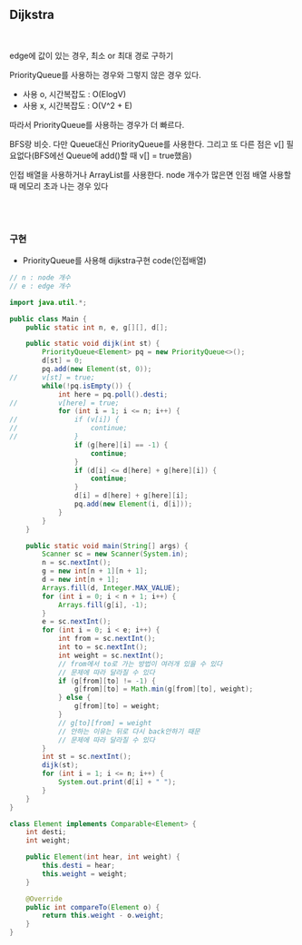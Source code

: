 ## Dijkstra
</br>

edge에 값이 있는 경우, 최소 or 최대 경로 구하기

PriorityQueue를 사용하는 경우와 그렇지 않은 경우 있다.

* 사용 o, 시간복잡도 : O(ElogV)
* 사용 x, 시간복잡도 : O(V^2 + E)

따라서 PriorityQueue를 사용하는 경우가 더 빠르다. 

BFS랑 비슷. 다만 Queue대신 PriorityQueue를 사용한다. 그리고 또 다른 점은 v[] 필요없다(BFS에선 Queue에 add()할 때 v[] = true했음)

인접 배열을 사용하거나 ArrayList를 사용한다. node 개수가 많은면 인점 배열 사용할 때 메모리 초과 나는 경우 있다

</br>

</br>

### 구현

* PriorityQueue를 사용해 dijkstra구현 code(인접배열)

```java
// n : node 개수
// e : edge 개수

import java.util.*;

public class Main {
	public static int n, e, g[][], d[];

	public static void dijk(int st) {
		PriorityQueue<Element> pq = new PriorityQueue<>();
		d[st] = 0;
		pq.add(new Element(st, 0));
//      v[st] = true;
		while(!pq.isEmpty()) {
			int here = pq.poll().desti;
//          v[here] = true;
			for (int i = 1; i <= n; i++) {
//              if (v[i]) {
//                  continue;
//              }
				if (g[here][i] == -1) {
					continue;
				}
				if (d[i] <= d[here] + g[here][i]) {
					continue;
				}
				d[i] = d[here] + g[here][i];
				pq.add(new Element(i, d[i]));
			}
		}
	}

	public static void main(String[] args) {
		Scanner sc = new Scanner(System.in);
		n = sc.nextInt();
		g = new int[n + 1][n + 1];
		d = new int[n + 1];
		Arrays.fill(d, Integer.MAX_VALUE);
		for (int i = 0; i < n + 1; i++) {
			Arrays.fill(g[i], -1);
		}
		e = sc.nextInt();
		for (int i = 0; i < e; i++) {
			int from = sc.nextInt();
			int to = sc.nextInt();
			int weight = sc.nextInt();
            // from에서 to로 가는 방법이 여러개 있을 수 있다
            // 문제에 따라 달라질 수 있다
			if (g[from][to] != -1) {
				g[from][to] = Math.min(g[from][to], weight);
			} else {
				g[from][to] = weight;				
			}
            // g[to][from] = weight
            // 안하는 이유는 뒤로 다시 back안하기 때문
            // 문제에 따라 달라질 수 있다
		}
		int st = sc.nextInt();
		dijk(st);
        for (int i = 1; i <= n; i++) {
            System.out.print(d[i] + " ");
        }
	}
}

class Element implements Comparable<Element> {
	int desti;
	int weight;

	public Element(int hear, int weight) {
		this.desti = hear;
		this.weight = weight;
	}

	@Override
	public int compareTo(Element o) {
		return this.weight - o.weight;
	}
}
```

